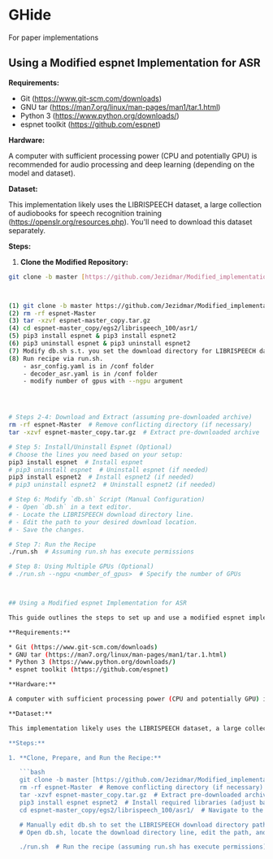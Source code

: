 # GHide
For paper implementations

## Using a Modified espnet Implementation for ASR



**Requirements:**

* Git (https://www.git-scm.com/downloads)
* GNU tar (https://man7.org/linux/man-pages/man1/tar.1.html)
* Python 3 (https://www.python.org/downloads/)
* espnet toolkit (https://github.com/espnet)

**Hardware:**

A computer with sufficient processing power (CPU and potentially GPU) is recommended for audio processing and deep learning (depending on the model and dataset).

**Dataset:**

This implementation likely uses the LIBRISPEECH dataset, a large collection of audiobooks for speech recognition training (https://openslr.org/resources.php). You'll need to download this dataset separately.

**Steps:**

1. **Clone the Modified Repository:**

```bash
git clone -b master [https://github.com/Jezidmar/Modified_implementation.git](https://github.com/Jezidmar/Modified_implementation.git)



(1) git clone -b master https://github.com/Jezidmar/Modified_implementation.git
(2) rm -rf espnet-Master
(3) tar -xzvf espnet-master_copy.tar.gz
(4) cd espnet-master_copy/egs2/librispeech_100/asr1/
(5) pip3 install espnet & pip3 install espnet2
(6) pip3 uninstall espnet & pip3 uninstall espnet2
(7) Modify db.sh s.t. you set the download directory for LIBRISPEECH dataset
(8) Run recipe via run.sh. 
    - asr_config.yaml is in /conf folder
    - decoder_asr.yaml is in /conf folder
    - modify number of gpus with --ngpu argument




# Steps 2-4: Download and Extract (assuming pre-downloaded archive)
rm -rf espnet-Master  # Remove conflicting directory (if necessary)
tar -xzvf espnet-master_copy.tar.gz  # Extract pre-downloaded archive

# Step 5: Install/Uninstall Espnet (Optional)
# Choose the lines you need based on your setup:
pip3 install espnet  # Install espnet
# pip3 uninstall espnet  # Uninstall espnet (if needed)
pip3 install espnet2  # Install espnet2 (if needed)
# pip3 uninstall espnet2  # Uninstall espnet2 (if needed)

# Step 6: Modify `db.sh` Script (Manual Configuration)
# - Open `db.sh` in a text editor.
# - Locate the LIBRISPEECH download directory line.
# - Edit the path to your desired download location.
# - Save the changes.

# Step 7: Run the Recipe
./run.sh  # Assuming run.sh has execute permissions

# Step 8: Using Multiple GPUs (Optional)
# ./run.sh --ngpu <number_of_gpus>  # Specify the number of GPUs



## Using a Modified espnet Implementation for ASR

This guide outlines the steps to set up and use a modified espnet implementation for Automatic Speech Recognition (ASR), likely based on the work of Jezid Mar (@Jezidmar).

**Requirements:**

* Git (https://www.git-scm.com/downloads)
* GNU tar (https://man7.org/linux/man-pages/man1/tar.1.html)
* Python 3 (https://www.python.org/downloads/)
* espnet toolkit (https://github.com/espnet)

**Hardware:**

A computer with sufficient processing power (CPU and potentially GPU) is recommended for audio processing and deep learning (depending on the model and dataset).

**Dataset:**

This implementation likely uses the LIBRISPEECH dataset, a large collection of audiobooks for speech recognition training (https://openslr.org/resources.php). You'll need to download this dataset separately.

**Steps:**

1. **Clone, Prepare, and Run the Recipe:**

   ```bash
   git clone -b master [https://github.com/Jezidmar/Modified_implementation.git](https://github.com/Jezidmar/Modified_implementation.git)  # Clone the repository
   rm -rf espnet-Master  # Remove conflicting directory (if necessary)
   tar -xzvf espnet-master_copy.tar.gz  # Extract pre-downloaded archive (replace with your archive name)
   pip3 install espnet espnet2  # Install required libraries (adjust based on your needs)
   cd espnet-master_copy/egs2/librispeech_100/asr1/  # Navigate to the recipe directory

   # Manually edit db.sh to set the LIBRISPEECH download directory path
   # Open db.sh, locate the download directory line, edit the path, and save the changes.

   ./run.sh  # Run the recipe (assuming run.sh has execute permissions)

